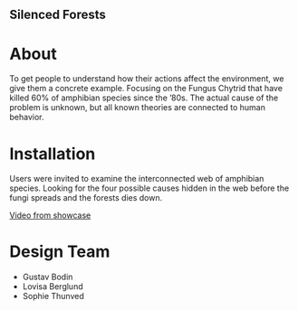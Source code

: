 ## Silenced Forests

# About
To get people to understand how their actions affect the environment, we give them a concrete example. Focusing on the Fungus Chytrid that have killed 60% of amphibian species since the ’80s. The actual cause of the problem is unknown, but all known theories are connected to human behavior.

# Installation
Users were invited to examine the interconnected web of amphibian species. Looking for the four possible causes hidden in the web before the fungi spreads and the forests dies down. 

[Video from showcase](https://vimeo.com/380077857)

# Design Team
- Gustav Bodin
- Lovisa Berglund
- Sophie Thunved



